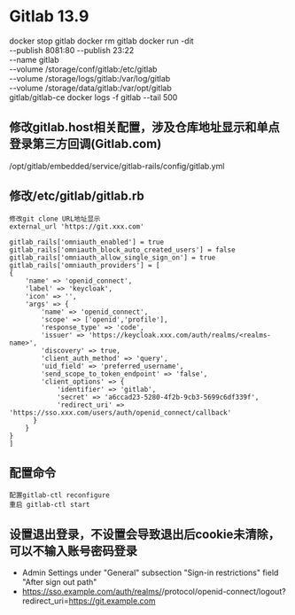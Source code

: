 # Gitlab 13.9

docker stop gitlab
docker rm gitlab
docker run -dit \
    --publish 8081:80 --publish 23:22 \
    --name gitlab \
    --volume /storage/conf/gitlab:/etc/gitlab \
    --volume /storage/logs/gitlab:/var/log/gitlab \
    --volume /storage/data/gitlab:/var/opt/gitlab \
    gitlab/gitlab-ce
docker logs -f gitlab --tail 500


## 修改gitlab.host相关配置，涉及仓库地址显示和单点登录第三方回调(Gitlab.com)
/opt/gitlab/embedded/service/gitlab-rails/config/gitlab.yml

## 修改/etc/gitlab/gitlab.rb
```
修改git clone URL地址显示
external_url 'https://git.xxx.com'
```

```
gitlab_rails['omniauth_enabled'] = true
gitlab_rails['omniauth_block_auto_created_users'] = false
gitlab_rails['omniauth_allow_single_sign_on'] = true
gitlab_rails['omniauth_providers'] = [
{
    'name' => 'openid_connect',
    'label' => 'keycloak',
    'icon' => '',
    'args' => {
        'name' => 'openid_connect',
        'scope' => ['openid','profile'],
        'response_type' => 'code',
        'issuer' => 'https://keycloak.xxx.com/auth/realms/<realms-name>',
        'discovery' => true,
        'client_auth_method' => 'query',
        'uid_field' => 'preferred_username',
        'send_scope_to_token_endpoint' => 'false',
        'client_options' => {
            'identifier' => 'gitlab',
            'secret' => 'a6ccad23-5280-4f2b-9cb3-5699c6df339f',
            'redirect_uri' => 'https://sso.xxx.com/users/auth/openid_connect/callback'
      }
    }
}
]
```

## 配置命令
```
配置gitlab-ctl reconfigure
重启 gitlab-ctl start
```

## 设置退出登录，不设置会导致退出后cookie未清除，可以不输入账号密码登录
- Admin Settings under "General" subsection "Sign-in restrictions" field "After sign out path"
- https://sso.example.com/auth/realms/<realm>/protocol/openid-connect/logout?redirect_uri=https://git.example.com